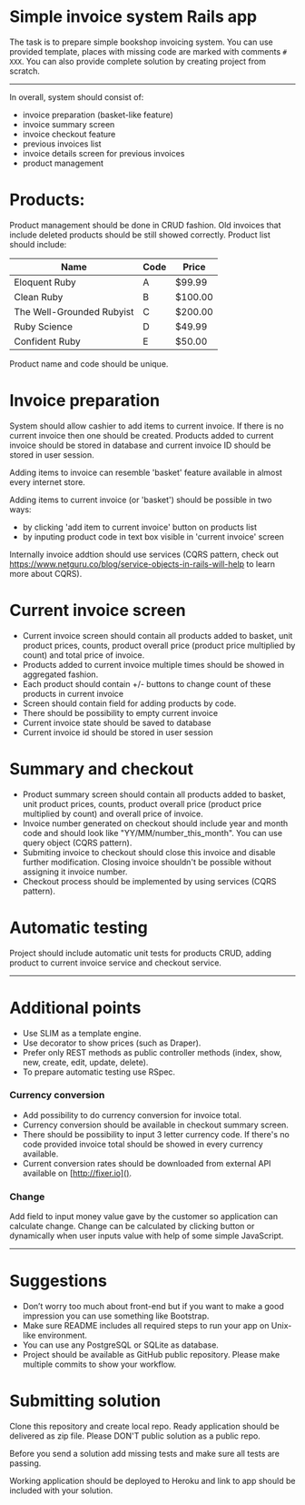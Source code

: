 # Simple invoice system Rails app

The task is to prepare simple bookshop invoicing system. You can use provided template, places with missing code are marked with comments `# XXX`. You can also provide complete solution by creating project from scratch. 

___

In overall, system should consist of:

- invoice preparation (basket-like feature)
- invoice summary screen
- invoice checkout feature
- previous invoices list
- invoice details screen for previous invoices
- product management

# Products:

Product management should be done in CRUD fashion. Old invoices that include deleted products should be still showed correctly. Product list should include:

|Name|Code|Price|
|---|---|---|
|Eloquent Ruby|A|$99.99|
|Clean Ruby|B|$100.00|
|The Well-Grounded Rubyist|C|$200.00|
|Ruby Science|D|$49.99|
|Confident Ruby|E|$50.00|

Product name and code should be unique.

# Invoice preparation

System should allow cashier to add items to current invoice. If there is no current invoice then one should be created. Products added to current invoice should be stored in database and current invoice ID should be stored in user session.

Adding items to invoice can resemble 'basket' feature available in almost every internet store.

Adding items to current invoice (or 'basket') should be possible in two ways:

- by clicking 'add item to current invoice' button on products list
- by inputing product code in text box visible in 'current invoice' screen

Internally invoice addtion should use services (CQRS pattern, check out https://www.netguru.co/blog/service-objects-in-rails-will-help to learn more about CQRS).

# Current invoice screen

- Current invoice screen should contain all products added to basket, unit product prices, counts, product overall price (product price multiplied by count) and total price of invoice.
- Products added to current invoice multiple times should be showed in aggregated fashion.
- Each product should contain +/- buttons to change count of these products in current invoice
- Screen should contain field for adding products by code.
- There should be possibility to empty current invoice
- Current invoice state should be saved to database
- Current invoice id should be stored in user session

# Summary and checkout

- Product summary screen should contain all products added to basket, unit product prices, counts, product overall price (product price multiplied by count) and overall price of invoice.
- Invoice number generated on checkout should include year and month code and should look like "YY/MM/number_this_month". You can use query object (CQRS pattern).
- Submiting invoice to checkout should close this invoice and disable further modification. Closing invoice shouldn't be possible without assigning it invoice number.
- Checkout process should be implemented by using services (CQRS pattern).

# Automatic testing

Project should include automatic unit tests for products CRUD, adding product to current invoice service and checkout service.

___

# Additional points

- Use SLIM as a template engine.
- Use decorator to show prices (such as Draper).
- Prefer only REST methods as public controller methods (index, show, new, create, edit, update, delete).
- To prepare automatic testing use RSpec.

### Currency conversion
- Add possibility to do currency conversion for invoice total.
- Currency conversion should be available in checkout summary screen.
- There should be possibility to input 3 letter currency code. If there's no code provided invoice total should be showed in every currency available.
- Current conversion rates should be downloaded from external API available on [http://fixer.io]().

### Change
Add field to input money value gave by the customer so application can calculate change. Change can be calculated by clicking button or dynamically when user inputs value with help of some simple JavaScript.

___

# Suggestions

* Don’t worry too much about front-end but if you want to make a good impression you can use something like Bootstrap.
* Make sure README includes all required steps to run your app on Unix-like environment.
* You can use any PostgreSQL or SQLite as database.
* Project should be available as GitHub public repository. Please make multiple commits to show your workflow.

# Submitting solution

Clone this repository and create local repo. Ready application should be delivered as zip file. Please DON'T public solution as a public repo.

Before you send a solution add missing tests and make sure all tests are passing.

Working application should be deployed to Heroku and link to app should be included with your solution.